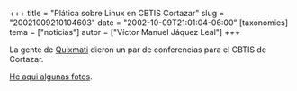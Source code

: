 +++
title = "Plática sobre Linux en CBTIS Cortazar"
slug = "20021009210104603"
date = "2002-10-09T21:01:04-06:00"
[taxonomies]
tema = ["noticias"]
autor = ["Víctor Manuel Jáquez Leal"]
+++

La gente de [Quixmati](http://www.quixmati.com.mx) dieron un par de
conferencias para el CBTIS de Cortazar.

[He aqui algunas fotos](http://red.coral.com.mx/ceyusa/photos/quixmati).

